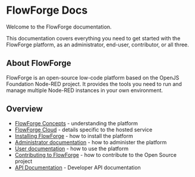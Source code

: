 # FlowForge Docs

Welcome to the FlowForge documentation.

This documentation covers everything you need to get started with the FlowForge
platform, as an administrator, end-user, contributor, or all three.

## About FlowForge

FlowForge is an open-source low-code platform based on the OpenJS Foundation Node-RED
project. It provides the tools you need to run and manage multiple Node-RED instances
in your own environment.

## Overview

 - [FlowForge Concepts](./user/concepts.md) - understanding the platform
 - [FlowForge Cloud](./cloud) - details specific to the hosted service
 - [Installing FlowForge](./install/) - how to install the platform
 - [Administrator documentation](./admin/) - how to administer the platform
 - [User documentation](./user/) - how to use the platform
 - [Contributing to FlowForge](./contribute/) - how to contribute to the Open Source project
 - [API Documentation](./api/) - Developer API documentation
